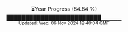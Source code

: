 <p align="center">
⏳Year Progress (84.84 %) <br>
█████████████████████████▁▁▁▁▁ <br>
<sub>Updated: Wed, 06 Nov 2024 12:40:04 GMT</sub>
</p>

